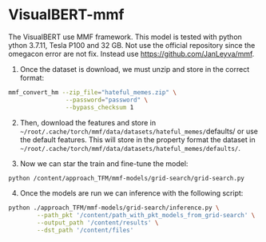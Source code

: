 # VisualBERT-mmf


The VisualBERT use MMF framework. This model is tested with python ython
3.7.11, Tesla P100 and 32 GB. Not use the official repository since the omegacon
error are not fix. Instead use https://github.com/JanLeyva/mmf.

1. Once the dataset is download, we must unzip and store in the correct format:

```bash
mmf_convert_hm --zip_file="hateful_memes.zip" \
				--password="password" \
				--bypass_checksum 1
```

2. Then, download the features and store in `~/root/.cache/torch/mmf/data/datasets/hateful_memes/`defaults/ or use the default features. This will store in the property format the dataset in `~/root/.cache/torch/mmf/data/datasets/hateful_memes/defaults/`.

3. Now we can star the train and fine-tune the model:

```bash
python /content/approach_TFM/mmf-models/grid-search/grid-search.py
```

4. Once the models are run we can inference with the following script:

```bash
python ./approach_TFM/mmf-models/grid-search/inference.py \
		--path_pkt '/content/path_with_pkt_models_from_grid-search' \
		--output_path '/content/results' \
		--dst_path '/content/files'
```
